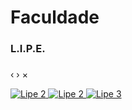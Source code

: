 # [](#header-1)Faculdade

### [](#header-3)L.I.P.E.



<html>
<link rel="stylesheet" href="css/blueimp-gallery.min.css">
<div id="blueimp-gallery" class="blueimp-gallery">
    <div class="slides"></div>
    <h3 class="title"></h3>
    <a class="prev">‹</a>
    <a class="next">›</a>
    <a class="close">×</a>
    <a class="play-pause"></a>
    <ol class="indicator"></ol>
</div>

<div id="links">
    <a href="Imgs/lipe1.png" title="Lipe 1">
        <img src="Imgs/lipe1.png" alt="Lipe 2">
    </a>
    <a href="Imgs/lipe2.png" title="Lipe 2">
        <img src="Imgs/lipe2.png" alt="Lipe 2">
    </a>
    <a href="Imgs/lipe3.png" title="Lipe 3">
        <img src="Imgs/lipe3.png" alt="Lipe 3">
    </a>
</div>

<script>
document.getElementById('links').onclick = function (event) {
    event = event || window.event;
    var target = event.target || event.srcElement,
        link = target.src ? target.parentNode : target,
        options = {index: link, event: event},
        links = this.getElementsByTagName('a');
    blueimp.Gallery(links, options);
};
</script>




<script src="js/blueimp-gallery.min.js"></script>

</html>
